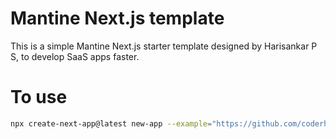 # Mantine Next.js template

This is a simple Mantine Next.js starter template designed by Harisankar P S, to develop SaaS apps faster.

# To use

```sh
npx create-next-app@latest new-app --example="https://github.com/coderhs/hs-template"
```
